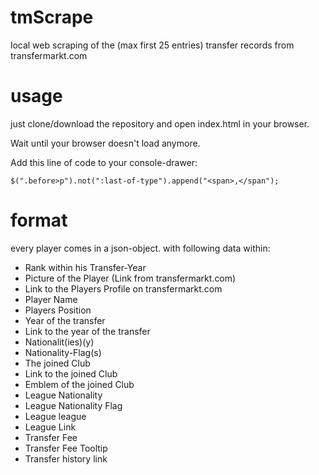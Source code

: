 # tmScrape
local web scraping of the (max first 25 entries) transfer records from transfermarkt.com
# usage
just clone/download the repository and open index.html in your browser.

Wait until your browser doesn't load anymore.

Add this line of code to your console-drawer:

``` $(".before>p").not(":last-of-type").append("<span>,</span"); ```
# format
every player comes in a json-object. with following data within:
* Rank within his Transfer-Year
* Picture of the Player (Link from transfermarkt.com)
* Link to the Players Profile on transfermarkt.com
* Player Name
* Players Position
* Year of the transfer
* Link to the year of the transfer
* Nationalit(ies)(y)
* Nationality-Flag(s)
* The joined Club
* Link to the joined Club
* Emblem of the joined Club
* League Nationality
* League Nationality Flag
* League league
* League Link
* Transfer Fee
* Transfer Fee Tooltip
* Transfer history link
